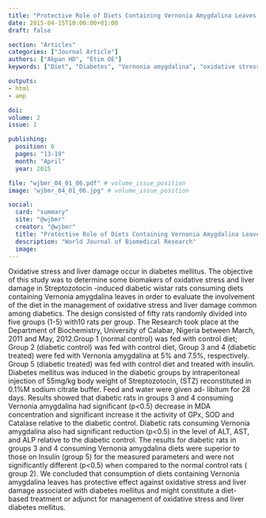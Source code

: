 ```yaml
---
title: "Protective Role of Diets Containing Vernonia Amygdalina Leaves on Streptozotocin- Induced Oxidative Stress and Liver Damage"
date: 2015-04-15T10:00:00+01:00
draft: false

section: "Articles"
categories: ["Journal Article"]
authors: ["Akpan HD", "Etim OE"]
keywords: ["Diet", "Diabetes", "Vernonia amygdalina", "oxidative stress", "liver damage"]

outputs: 
- html
- amp

doi:
volume: 2
issue: 1

publishing:
  position: 6
  pages: "13-19"
  month: "April"
  year: 2015

file: "wjbmr_04_01_06.pdf" # volume_issue_position
image: "wjbmr_04_01_06.jpg" # volume_issue_position

social:
  card: "summary"
  site: "@wjbmr"
  creator: "@wjbmr"
  title: "Protective Role of Diets Containing Vernonia Amygdalina Leaves on Streptozotocin Induced Oxidative Stress and Liver Damage"
  description: "World Journal of Biomedical Research"
  image:
---
```

Oxidative stress and liver damage occur in diabetes mellitus. The objective of this study was to determine some biomakers of oxidative stress and liver damage in Streptozotocin -induced diabetic wistar rats consuming diets containing Vernonia amygdalina leaves in order to evaluate the involvement of the diet in the management of oxidative stress and liver damage common among diabetics. The design consisted of fifty rats randomly divided into five groups (1-5) with10 rats per group. The Research took place at the Department of Biochemistry, University of Calabar, Nigeria between March, 2011 and May, 2012.Group 1 (normal control) was fed with control diet; Group 2 (diabetic control) was fed with control diet, Group 3 and 4 (diabetic treated) were fed with Vernonia amygdalina at 5% and 7.5%, respectively. Group 5 (diabetic treated) was fed with control diet and treated with insulin. Diabetes mellitus was induced in the diabetic groups by intraperitoneal injection of 55mg/kg body weight of Streptozotocin, (STZ) reconstituted in 0.1%M sodium citrate buffer. Feed and water were given ad- libitum for 28 days. Results showed that diabetic rats in groups 3 and 4 consuming Vernonia amygdalina had significant (p<0.5) decrease in MDA concentration and significant increase it the activity of GPx, SOD and Catalase relative to the diabetic control. Diabetic rats consuming Vernonia amygdalina also had significant reduction (p<0.5) in the level of ALT, AST, and ALP relative to the diabetic control. The results for diabetic rats in groups 3 and 4 consuming Vernonia amygdalina diets were superior to those on Insulin (group 5) for the measured parameters and were not significantly different (p<0.5) when compared to the normal control rats ( group 2). We concluded that consumption of diets containing Vernonia amygdalina leaves has protective effect against oxidative stress and liver damage associated with diabetes mellitus and might constitute a diet- based treatment or adjunct for management of oxidative stress and liver diabetes mellitus.
